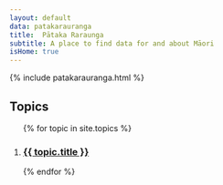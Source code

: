 ```yaml
---
layout: default
data: patakarauranga
title:  Pātaka Raraunga
subtitle: A place to find data for and about Māori
isHome: true
---
```


{% include patakarauranga.html %}

## Topics
<a name="topics"></a>
<ol class="post-card-box clearfix">
     {% for topic in site.topics %}
        <li>
            <div class="post-card">
                <a href="{{ topic.link }}" class="post-card-image" style="background-image: url( '{{site.baseurl}}/assets/img/list/{{ topic.data }}.png' )"></a>
                <div class="post-card-body">
                     <a href="{{ topic.link }}" class="post-card-link"><h3 class="post-card-title">{{ topic.title }}</h3></a>
                </div>
            </div>
        </li>
    {% endfor %} 
</ol>

